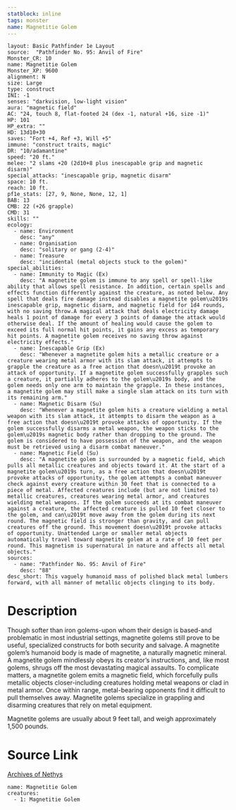 ```yaml
---
statblock: inline
tags: monster
name: Magnetitie Golem
---
```

```statblock
layout: Basic Pathfinder 1e Layout
source:  "Pathfinder No. 95: Anvil of Fire"
Monster_CR: 10
name: Magnetitie Golem
Monster_XP: 9600
alignment: N
size: Large
type: construct
INI: -1
senses: "darkvision, low-light vision"
aura: "magnetic field"
AC: "24, touch 8, flat-footed 24 (dex -1, natural +16, size -1)"
HP: 101
HP_extra: ""
HD: 13d10+30
saves: "Fort +4, Ref +3, Will +5"
immune: "construct traits, magic"
DR: "10/adamantine"
speed: "20 ft."
melee: "2 slams +20 (2d10+8 plus inescapable grip and magnetic disarm)"
special_attacks: "inescapable grip, magnetic disarm"
space: 10 ft.
reach: 10 ft.
pf1e_stats: [27, 9, None, None, 12, 1]
BAB: 13
CMB: 22 (+26 grapple)
CMD: 31
skills: ""
ecology:
  - name: Environment
    desc: "any"
  - name: Organisation
    desc: "solitary or gang (2-4)"
  - name: Treasure
    desc: "incidental (metal objects stuck to the golem)"
special_abilities:
  - name: Immunity to Magic (Ex)
    desc: "A magnetite golem is immune to any spell or spell-like ability that allows spell resistance. In addition, certain spells and effects function differently against the creature, as noted below. Any spell that deals fire damage instead disables a magnetite golem\u2019s inescapable grip, magnetic disarm, and magnetic field for 1d4 rounds, with no saving throw.A magical attack that deals electricity damage heals 1 point of damage for every 3 points of damage the attack would otherwise deal. If the amount of healing would cause the golem to exceed its full normal hit points, it gains any excess as temporary hit points. A magnetite golem receives no saving throw against electricity effects."
  - name: Inescapable Grip (Ex)
    desc: "Whenever a magnetite golem hits a metallic creature or a creature wearing metal armor with its slam attack, it attempts to grapple the creature as a free action that doesn\u2019t provoke an attack of opportunity. If a magnetite golem successfully grapples such a creature, it partially adheres to the golem\u2019s body, and the golem needs only one arm to maintain the grapple. In these instances, a magnetite golem may still make a single slam attack on its turn with its remaining arm."
  - name: Magnetic Disarm (Su)
    desc: "Whenever a magnetite golem hits a creature wielding a metal weapon with its slam attack, it attempts to disarm the weapon as a free action that doesn\u2019t provoke attacks of opportunity. If the golem successfully disarms a metal weapon, the weapon sticks to the golem\u2019s magnetic body rather than dropping to the ground. The golem is considered to have possession of the weapon, and the weapon must be retrieved using a disarm combat maneuver."
  - name: Magnetic Field (Su)
    desc: "A magnetite golem is surrounded by a magnetic field, which pulls all metallic creatures and objects toward it. At the start of a magnetite golem\u2019s turn, as a free action that doesn\u2019t provoke attacks of opportunity, the golem attempts a combat maneuver check against every creature within 30 feet that is connected to a piece of metal. Affected creatures include (but are not limited to) metallic creatures, creatures wearing metal armor, and creatures wielding metal weapons. If the golem succeeds at its combat maneuver against a creature, the affected creature is pulled 10 feet closer to the golem, and can\u2019t move away from the golem during its next round. The magnetic field is stronger than gravity, and can pull creatures off the ground. This movement doesn\u2019t provoke attacks of opportunity. Unattended Large or smaller metal objects automatically travel toward magnetite golem at a rate of 10 feet per round. This magnetism is supernatural in nature and affects all metal objects."
sources:
  - name: "Pathfinder No. 95: Anvil of Fire"
    desc: "88"
desc_short: This vaguely humanoid mass of polished black metal lumbers forward, with all manner of metallic objects clinging to its body.
```
# Description
Though softer than iron golems-upon whom their design is based-and problematic in most industrial settings, magnetite golems still prove to be useful, specialized constructs for both security and salvage. A magnetite golem’s humanoid body is made of magnetite, a naturally magnetic mineral. A magnetite golem mindlessly obeys its creator’s instructions, and, like most golems, shrugs off the most devastating magical assaults. To complicate matters, a magnetite golem emits a magnetic field, which forcefully pulls metallic objects closer-including creatures holding metal weapons or clad in metal armor. Once within range, metal-bearing opponents find it difficult to pull themselves away. Magnetite golems specialize in grappling and disarming creatures that rely on metal equipment.

Magnetite golems are usually about 9 feet tall, and weigh approximately 1,500 pounds.
# Source Link
[Archives of Nethys](https://aonprd.com/MonsterDisplay.aspx?ItemName=Magnetitie%20Golem)
```encounter-table
name: Magnetitie Golem
creatures:
  - 1: Magnetitie Golem
```
